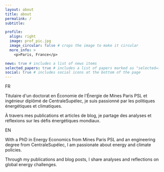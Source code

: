 ```yaml
---
layout: about
title: about
permalink: /
subtitle: 

profile:
  align: right
  image: prof_pic.jpg
  image_circular: false # crops the image to make it circular
  more_info: >
    <p>Paris, France</p>

news: true # includes a list of news items
selected_papers: true # includes a list of papers marked as "selected={true}"
social: true # includes social icons at the bottom of the page
---
```


FR

Titulaire d'un doctorat en Économie de l'Énergie de Mines Paris PSL et ingénieur diplômé de CentraleSupélec, je suis passionné par les politiques énergétiques et climatiques.

À travers mes publications et articles de blog, je partage des analyses et réflexions sur les défis énergétiques mondiaux. 

EN

With a PhD in Energy Economics from Mines Paris PSL and an engineering degree from CentraleSupélec, I am passionate about energy and climate policies.

Through my publications and blog posts, I share analyses and reflections on global energy challenges.
